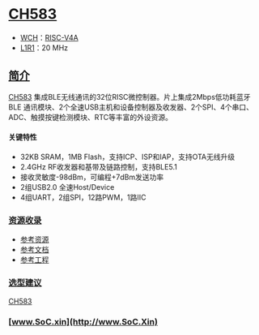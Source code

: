 ﻿# [CH583](https://github.com/SoCXin/CH583)

* [WCH](http://www.wch.cn/)：[RISC-V4A](https://github.com/SoCXin/RISC-V)
* [L1R1](https://github.com/SoCXin/Level)：20 MHz

## [简介](https://github.com/SoCXin/CH583/wiki)

[CH583](http://www.wch.cn/products/CH583) 集成BLE无线通讯的32位RISC微控制器。片上集成2Mbps低功耗蓝牙BLE 通讯模块、2个全速USB主机和设备控制器及收发器、2个SPI、4个串口、ADC、触摸按键检测模块、RTC等丰富的外设资源。

#### 关键特性

* 32KB SRAM，1MB Flash，支持ICP、ISP和IAP，支持OTA无线升级
* 2.4GHz RF收发器和基带及链路控制，支持BLE5.1
* 接收灵敏度-98dBm，可编程+7dBm发送功率
* 2组USB2.0 全速Host/Device
* 4组UART，2组SPI，12路PWM，1路IIC

### [资源收录](https://github.com/SoCXin)

* [参考资源](src/)
* [参考文档](docs/)
* [参考工程](project/)

### [选型建议](https://github.com/SoCXin)

[CH583](https://github.com/SoCXin/CH583)


### [www.SoC.xin](http://www.SoC.Xin)
